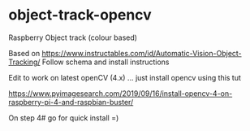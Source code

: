 # object-track-opencv
Raspberry Object track (colour based)

Based on https://www.instructables.com/id/Automatic-Vision-Object-Tracking/
Follow schema and install instructions

Edit to work on latest openCV (4.x) ... just install opencv using this tut

https://www.pyimagesearch.com/2019/09/16/install-opencv-4-on-raspberry-pi-4-and-raspbian-buster/

On step 4# go for quick install =)
